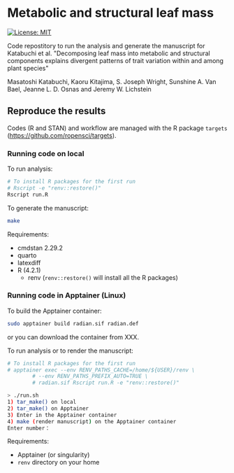 # Metabolic and structural leaf mass

[![License: MIT](https://img.shields.io/badge/License-MIT-yellow.svg)](https://opensource.org/licenses/MIT)


Code repostitory to run the analysis and generate the manuscript for Katabuchi et al. "Decomposing leaf mass into metabolic and structural components explains divergent patterns of trait variation within and among plant species"

Masatoshi Katabuchi,
Kaoru Kitajima,
S. Joseph Wright,
Sunshine A. Van Bael,
Jeanne L. D. Osnas and
Jeremy W. Lichstein

## Reproduce the results

Codes (R and STAN) and workflow are managed with the R package `targets` (https://github.com/ropensci/targets).

### Running code on local

To run analysis:

```bash
# To install R packages for the first run
# Rscript -e "renv::restore()"
Rscript run.R
```

To generate the manuscript:

```bash
make
```

Requirements:

- cmdstan 2.29.2
- quarto
- latexdiff
- R (4.2.1)
	- renv (`renv::restore()` will install all the R packages)

### Running code in Apptainer (Linux)

To build the Apptainer container:

```bash
sudo apptainer build radian.sif radian.def
```

or you can download the container from XXX.

To run analysis or to render the manuscript:

```bash
# To install R packages for the first run
# apptainer exec --env RENV_PATHS_CACHE=/home/${USER}/renv \
		# --env RENV_PATHS_PREFIX_AUTO=TRUE \
 		# radian.sif Rscript run.R -e "renv::restore()"

> ./run.sh
1) tar_make() on local
2) tar_make() on Apptainer
3) Enter in the Apptainer container
4) make (render manuscript) on the Apptainer container
Enter number：
```

Requirements:

- Apptainer (or singularity)
- `renv` directory on your home
